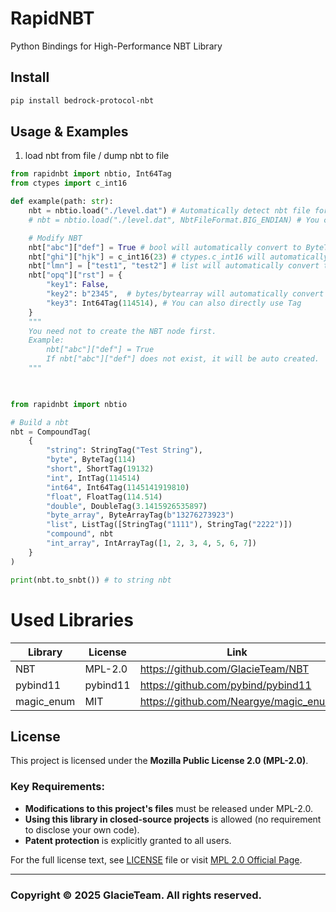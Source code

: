 # RapidNBT
Python Bindings for High-Performance NBT Library

## Install
```bash
pip install bedrock-protocol-nbt
```

## Usage & Examples
1. load nbt from file / dump nbt to file
```Python
from rapidnbt import nbtio, Int64Tag
from ctypes import c_int16

def example(path: str):
    nbt = nbtio.load("./level.dat") # Automatically detect nbt file format
    # nbt = nbtio.load("./level.dat", NbtFileFormat.BIG_ENDIAN) # You can also specify the file format

    # Modify NBT
    nbt["abc"]["def"] = True # bool will automatically convert to ByteTag(1)
    nbt["ghi"]["hjk"] = c_int16(23) # ctypes.c_int16 will automatically convert to ShortTag(23)
    nbt["lmn"] = ["test1", "test2"] # list will automatically convert to ListTag([StringTag("test1"), StringTag("test2")])
    nbt["opq"]["rst"] = {
        "key1": False,
        "key2": b"2345",  # bytes/bytearray will automatically convert to ByteArrayTag
        "key3": Int64Tag(114514), # You can also directly use Tag
    }
    """
    You need not to create the NBT node first.
    Example:
        nbt["abc"]["def"] = True
        If nbt["abc"]["def"] does not exist, it will be auto created.
    """ 

    
```



```Python
from rapidnbt import nbtio

# Build a nbt
nbt = CompoundTag(
    {
        "string": StringTag("Test String"),
        "byte", ByteTag(114)
        "short", ShortTag(19132)
        "int", IntTag(114514)
        "int64", Int64Tag(1145141919810)
        "float", FloatTag(114.514)
        "double", DoubleTag(3.1415926535897)
        "byte_array", ByteArrayTag(b"13276273923")
        "list", ListTag([StringTag("1111"), StringTag("2222")])
        "compound", nbt
        "int_array", IntArrayTag([1, 2, 3, 4, 5, 6, 7])
    }
)

print(nbt.to_snbt()) # to string nbt
```

# Used Libraries
| Library          | License      | Link                                         |
| ---------------- | ------------ | -------------------------------------------- |
| NBT              | MPL-2.0      | <https://github.com/GlacieTeam/NBT>          |
| pybind11         | pybind11     | <https://github.com/pybind/pybind11>         |
| magic_enum       | MIT          | <https://github.com/Neargye/magic_enum>      |

## License
This project is licensed under the **Mozilla Public License 2.0 (MPL-2.0)**.  

### Key Requirements:
- **Modifications to this project's files** must be released under MPL-2.0.  
- **Using this library in closed-source projects** is allowed (no requirement to disclose your own code).  
- **Patent protection** is explicitly granted to all users.  

For the full license text, see [LICENSE](LICENSE) file or visit [MPL 2.0 Official Page](https://www.mozilla.org/en-US/MPL/2.0/).  

---


### Copyright © 2025 GlacieTeam. All rights reserved.